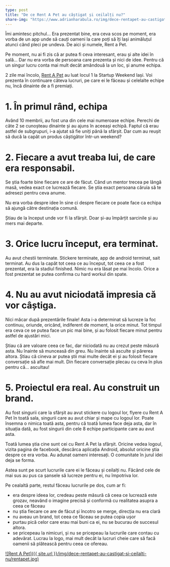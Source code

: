 ```yaml
---
type: post
title: "De ce Rent A Pet au câștigat și ceilalți nu?"
share-img: "https://www.adrianharabula.ro/img/dece-rentapet-au-castigat-si-ceilalti-nu/rentapet.jpg" 
---
```


Îmi amintesc pitchul... Era prezentat bine, era ceva scos pe moment, era vorba de un app unde să cauți oameni la care poți să îți lași animăluțul atunci când pleci pe undeva. De aici și numele, Rent a Pet.

Pe moment, nu ai fi zis că ar putea fi ceva interesant, erau și alte idei în sală... Dar nu era vorba de persoana care prezenta și nici de idee. Pentru că un singur lucru conta mai mult decât amândouă la un loc, și anume echipa.

2 zile mai încolo, [Rent A Pet](https://www.facebook.com/rentapet) au luat locul 1 la Startup Weekend Iași. Voi prezenta în continuare câteva lucruri, pe care ei le făceau și celelalte echipe nu, încă dinainte de a fi premiați.

# 1. În primul rând, echipa

Având 10 membrii, au fost una din cele mai numeroase echipe. Perechi de câte 2 se cunoșteau dinainte și au ajuns în aceeași echipă. Faptul că erau astfel de subgrupuri, i-a ajutat să fie uniți până la sfârșit. Dar cum au reușit să ducă la capăt un produs câștigător într-un weekend?

# 2. Fiecare a avut treaba lui, de care era responsabil.

Se știa foarte bine fiecare ce are de făcut. Când un mentor trecea pe lângă masă, vedea exact ce lucrează fiecare. Se știa exact persoana căruia să te adresezi pentru ceva anume.

Nu era vorba despre idee în sine ci despre fiecare ce poate face ca echipa să ajungă către destinația comună.

Știau de la început unde vor fi la sfârșit. Doar și-au împărțit sarcinile și au mers mai departe.

# 3. Orice lucru început, era terminat.

Au avut chestii terminate. Stickere terminate, app de android terminat, sait terminat. Au dus la capăt tot ceea ce au început, tot ceea ce a fost prezentat, era la stadiul finished. Nimic nu era lăsat pe mai încolo. Orice a fost prezentat se putea confirma cu hard workul din spate.

# 4. Nu au avut niciodată impresia că vor câștiga.

Nici măcar după prezentările finale! Asta i-a determinat să lucreze la foc continuu, oriunde, oricând, indiferent de moment, la orice minut. Tot timpul era ceva ce se putea face un pic mai bine, și au folosit fiecare minut pentru astfel de ajustări mici.

Știau că are valoare ceea ce fac, dar niciodată nu au crezut peste măsură asta. Nu înainte să munceasă din greu. Nu înainte să asculte și părerea altora. Știau că cineva ar putea știi mai multe decât ei și au folosit fiecare conversație să afle mai mult. Din fiecare conversație plecau cu ceva în plus pentru că... ascultau!

# 5. Proiectul era real. Au construit un brand.

Au fost singurii care la sfârșit au avut stickere cu logoul lor, flyere cu Rent A Pet în toată sala, singurii care au avut chiar și mape cu logoul lor. Poate însemna o nimica toată asta, pentru că toată lumea face deja asta, dar în situația dată, au fost singurii din cele 8 echipe participante care au avut asta.

Toată lumea știa cine sunt cei cu Rent A Pet la sfârșit. Oricine vedea logoul, vizita pagina de facebook, descărca aplicația Android, absolut oricine știa despre ce era vorba. Au adunat oameni interesați. O comunitate în jurul idei deja se forma.

Astea sunt pe scurt lucrurile care ei le făceau și ceilalți nu. Făcând cele de mai sus au pus ca șansele să lucreze pentru ei, nu împotriva lor.

Pe cealaltă parte, restul făceau lucrurile pe dos, cum ar fi:

 * era despre ideea lor, credeau peste măsură că ceea ce lucrează este grozav, neavând o imagine precisă și conformă cu realitatea asupra a ceea ce făceau
 * nu știa fiecare ce are de făcut și încotro se merge, direcția nu era clară
 * nu aveau un brand, tot ceea ce făceau se putea copia ușor
 * purtau pică celor care erau mai buni ca ei, nu se bucurau de succesul altora.
 * se pricepeau la nimicuri, și nu se pricepeau la lucrurile care contau cu adevărat. Lucrau la logo, mai mult decât la lucruri cheie care să facă oamenii să plătească pentru ceea ce ofereau.
 
 [ ![Rent A Pet]({{ site.url }}/img/dece-rentapet-au-castigat-si-ceilalti-nu/rentapet.jpg) ](http://rentapet.co)
